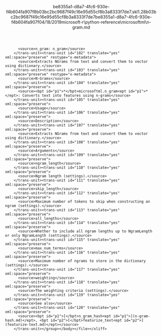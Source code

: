 <?xml version="1.0"?><xliff version="1.2" xmlns="urn:oasis:names:tc:xliff:document:1.2" xmlns:xsi="http://www.w3.org/2001/XMLSchema-instance" xsi:schemaLocation="urn:oasis:names:tc:xliff:document:1.2 xliff-core-1.2-transitional.xsd"><file datatype="xml" original="n-gram.md" source-language="en-US" target-language="en-US"><header><tool tool-id="mdxliff" tool-name="mdxliff" tool-version="1.0-d1654b2" tool-company="Microsoft" /><xliffext:skl_file_name xmlns:xliffext="urn:microsoft:content:schema:xliffextensions">be8355a1-d8a7-4fc6-930e-f4b604fa907f8b03bc2bc9687f49c16e95d55cf8b3a8333f7de7.skl</xliffext:skl_file_name><xliffext:version xmlns:xliffext="urn:microsoft:content:schema:xliffextensions">1.2</xliffext:version><xliffext:ms.openlocfilehash xmlns:xliffext="urn:microsoft:content:schema:xliffextensions">8b03bc2bc9687f49c16e95d55cf8b3a8333f7de7</xliffext:ms.openlocfilehash><xliffext:ms.sourcegitcommit xmlns:xliffext="urn:microsoft:content:schema:xliffextensions">be8355a1-d8a7-4fc6-930e-f4b604fa907f</xliffext:ms.sourcegitcommit><xliffext:ms.lasthandoff xmlns:xliffext="urn:microsoft:content:schema:xliffextensions">04/18/2019</xliffext:ms.lasthandoff><xliffext:ms.openlocfilepath xmlns:xliffext="urn:microsoft:content:schema:xliffextensions">microsoft-r\python-reference\microsoftml\n-gram.md</xliffext:ms.openlocfilepath></header><body><group id="content" extype="content"><trans-unit id="101" translate="yes" xml:space="preserve" restype="x-metadata">
          <source>n_gram: n_gram</source>
        </trans-unit><trans-unit id="102" translate="yes" xml:space="preserve" restype="x-metadata">
          <source>Extracts NGrams from text and convert them to vector using dictionary.</source>
        </trans-unit><trans-unit id="103" translate="yes" xml:space="preserve" restype="x-metadata">
          <source>N-Grams</source>
        </trans-unit><trans-unit id="104" translate="yes" xml:space="preserve">
          <source><bpt id="p1">*</bpt>microsoftml.n_gram<ept id="p1">*</ept>: Converts text into features using n-grams</source>
        </trans-unit><trans-unit id="105" translate="yes" xml:space="preserve">
          <source>Usage</source>
        </trans-unit><trans-unit id="106" translate="yes" xml:space="preserve">
          <source>Description</source>
        </trans-unit><trans-unit id="107" translate="yes" xml:space="preserve">
          <source>Extracts NGrams from text and convert them to vector using dictionary.</source>
        </trans-unit><trans-unit id="108" translate="yes" xml:space="preserve">
          <source>Arguments</source>
        </trans-unit><trans-unit id="109" translate="yes" xml:space="preserve">
          <source>ngram_length</source>
        </trans-unit><trans-unit id="110" translate="yes" xml:space="preserve">
          <source>Ngram length (settings).</source>
        </trans-unit><trans-unit id="111" translate="yes" xml:space="preserve">
          <source>skip_length</source>
        </trans-unit><trans-unit id="112" translate="yes" xml:space="preserve">
          <source>Maximum number of tokens to skip when constructing an ngram (settings).</source>
        </trans-unit><trans-unit id="113" translate="yes" xml:space="preserve">
          <source>all_lengths</source>
        </trans-unit><trans-unit id="114" translate="yes" xml:space="preserve">
          <source>Whether to include all ngram lengths up to NgramLength or only NgramLength (settings).</source>
        </trans-unit><trans-unit id="115" translate="yes" xml:space="preserve">
          <source>max_num_terms</source>
        </trans-unit><trans-unit id="116" translate="yes" xml:space="preserve">
          <source>Maximum number of ngrams to store in the dictionary (settings).</source>
        </trans-unit><trans-unit id="117" translate="yes" xml:space="preserve">
          <source>weighting</source>
        </trans-unit><trans-unit id="118" translate="yes" xml:space="preserve">
          <source>The weighting criteria (settings).</source>
        </trans-unit><trans-unit id="119" translate="yes" xml:space="preserve">
          <source>See also</source>
        </trans-unit><trans-unit id="120" translate="yes" xml:space="preserve">
          <source><bpt id="p1">[</bpt>n_gram_hash<ept id="p1">](n-gram-hash.md)</ept>, <bpt id="p2">[</bpt>featurize_text<ept id="p2">](featurize-text.md)</ept></source>
        </trans-unit></group></body></file></xliff>